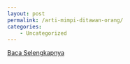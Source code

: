 ```yaml
---
layout: post
permalink: /arti-mimpi-ditawan-orang/
categories:
    - Uncategorized
---
```


[Baca Selengkapnya](/01)